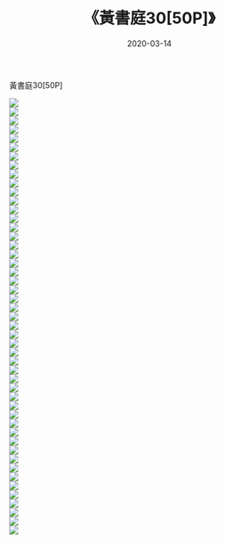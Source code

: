 ﻿---
layout: post
title:  《黃書庭30[50P]》
date:   2020-03-14
img: http://pic.660000.xyz/1:down/唯美/2020/黃書庭30[50P]/000.jpg
categories: [美女, 清纯, 唯美]
---

黃書庭30[50P]

  ![](http://pic.660000.xyz/1:down/唯美/2020/黃書庭30[50P]/001.jpg) <br> ![](http://pic.660000.xyz/1:down/唯美/2020/黃書庭30[50P]/002.jpg) <br> ![](http://pic.660000.xyz/1:down/唯美/2020/黃書庭30[50P]/003.jpg) <br> ![](http://pic.660000.xyz/1:down/唯美/2020/黃書庭30[50P]/004.jpg) <br> ![](http://pic.660000.xyz/1:down/唯美/2020/黃書庭30[50P]/005.jpg) <br> ![](http://pic.660000.xyz/1:down/唯美/2020/黃書庭30[50P]/006.jpg) <br> ![](http://pic.660000.xyz/1:down/唯美/2020/黃書庭30[50P]/007.jpg) <br> ![](http://pic.660000.xyz/1:down/唯美/2020/黃書庭30[50P]/008.jpg) <br> ![](http://pic.660000.xyz/1:down/唯美/2020/黃書庭30[50P]/009.jpg) <br> ![](http://pic.660000.xyz/1:down/唯美/2020/黃書庭30[50P]/010.jpg) <br> ![](http://pic.660000.xyz/1:down/唯美/2020/黃書庭30[50P]/011.jpg) <br> ![](http://pic.660000.xyz/1:down/唯美/2020/黃書庭30[50P]/012.jpg) <br> ![](http://pic.660000.xyz/1:down/唯美/2020/黃書庭30[50P]/013.jpg) <br> ![](http://pic.660000.xyz/1:down/唯美/2020/黃書庭30[50P]/014.jpg) <br> ![](http://pic.660000.xyz/1:down/唯美/2020/黃書庭30[50P]/015.jpg) <br> ![](http://pic.660000.xyz/1:down/唯美/2020/黃書庭30[50P]/016.jpg) <br> ![](http://pic.660000.xyz/1:down/唯美/2020/黃書庭30[50P]/017.jpg) <br> ![](http://pic.660000.xyz/1:down/唯美/2020/黃書庭30[50P]/018.jpg) <br> ![](http://pic.660000.xyz/1:down/唯美/2020/黃書庭30[50P]/019.jpg) <br> ![](http://pic.660000.xyz/1:down/唯美/2020/黃書庭30[50P]/020.jpg) <br> ![](http://pic.660000.xyz/1:down/唯美/2020/黃書庭30[50P]/021.jpg) <br> ![](http://pic.660000.xyz/1:down/唯美/2020/黃書庭30[50P]/022.jpg) <br> ![](http://pic.660000.xyz/1:down/唯美/2020/黃書庭30[50P]/023.jpg) <br> ![](http://pic.660000.xyz/1:down/唯美/2020/黃書庭30[50P]/024.jpg) <br> ![](http://pic.660000.xyz/1:down/唯美/2020/黃書庭30[50P]/025.jpg) <br> ![](http://pic.660000.xyz/1:down/唯美/2020/黃書庭30[50P]/026.jpg) <br> ![](http://pic.660000.xyz/1:down/唯美/2020/黃書庭30[50P]/027.jpg) <br> ![](http://pic.660000.xyz/1:down/唯美/2020/黃書庭30[50P]/028.jpg) <br> ![](http://pic.660000.xyz/1:down/唯美/2020/黃書庭30[50P]/029.jpg) <br> ![](http://pic.660000.xyz/1:down/唯美/2020/黃書庭30[50P]/030.jpg) <br> ![](http://pic.660000.xyz/1:down/唯美/2020/黃書庭30[50P]/031.jpg) <br> ![](http://pic.660000.xyz/1:down/唯美/2020/黃書庭30[50P]/032.jpg) <br> ![](http://pic.660000.xyz/1:down/唯美/2020/黃書庭30[50P]/033.jpg) <br> ![](http://pic.660000.xyz/1:down/唯美/2020/黃書庭30[50P]/034.jpg) <br> ![](http://pic.660000.xyz/1:down/唯美/2020/黃書庭30[50P]/035.jpg) <br> ![](http://pic.660000.xyz/1:down/唯美/2020/黃書庭30[50P]/036.jpg) <br> ![](http://pic.660000.xyz/1:down/唯美/2020/黃書庭30[50P]/037.jpg) <br> ![](http://pic.660000.xyz/1:down/唯美/2020/黃書庭30[50P]/038.jpg) <br> ![](http://pic.660000.xyz/1:down/唯美/2020/黃書庭30[50P]/039.jpg) <br> ![](http://pic.660000.xyz/1:down/唯美/2020/黃書庭30[50P]/040.jpg) <br> ![](http://pic.660000.xyz/1:down/唯美/2020/黃書庭30[50P]/041.jpg) <br> ![](http://pic.660000.xyz/1:down/唯美/2020/黃書庭30[50P]/042.jpg) <br> ![](http://pic.660000.xyz/1:down/唯美/2020/黃書庭30[50P]/043.jpg) <br> ![](http://pic.660000.xyz/1:down/唯美/2020/黃書庭30[50P]/044.jpg) <br> ![](http://pic.660000.xyz/1:down/唯美/2020/黃書庭30[50P]/045.jpg) <br> ![](http://pic.660000.xyz/1:down/唯美/2020/黃書庭30[50P]/046.jpg) <br> ![](http://pic.660000.xyz/1:down/唯美/2020/黃書庭30[50P]/047.jpg) <br> ![](http://pic.660000.xyz/1:down/唯美/2020/黃書庭30[50P]/048.jpg) <br> ![](http://pic.660000.xyz/1:down/唯美/2020/黃書庭30[50P]/049.jpg) <br>